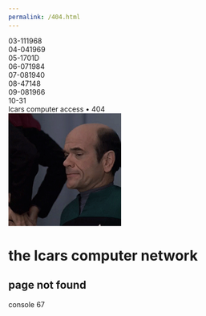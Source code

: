 ```yaml
---
permalink: /404.html
---
```

<html>
<head>
<title>RobCARS</title>
<meta name="description" content="RobCARS">
<meta name="keywords" content="LCARS, Website, Template, HTML, CSS, Star Trek">
<meta name="viewport" content="width=device-width, initial-scale=1.0">
<meta name="format-detection" content="telephone=no">
<meta name="format-detection" content="date=no">
<link rel="stylesheet" type="text/css" href="stylesheets/lcars-red-alert.css">
<link rel="preconnect" href="https://fonts.googleapis.com">
<link rel="preconnect" href="https://fonts.gstatic.com" crossorigin>
<link href="https://fonts.googleapis.com/css2?family=Antonio:wght@400;700&display=swap" rel="stylesheet">
<script src="https://ajax.googleapis.com/ajax/libs/jquery/3.6.0/jquery.min.js"></script>
<link rel="icon" type="image/png" href="favicon.ico">
<audio loop autoplay><source src="sounds/background/tng_red_alert1.mp3" type="audio/mpeg"></audio>
</head>
<body>

<div class="wrap" id="gap">
	<div class="left-frame">
		<div>
			<div class="panel-3">03<span class="hop">-111968</span></div>
            <div class="panel-4">04<span class="hop">-041969</span></div>
			<div class="panel-5">05<span class="hop">-1701D</span></div>
			<div class="panel-6">06<span class="hop">-071984</span></div>
			<div class="panel-7">07<span class="hop">-081940</span></div>
			<div class="panel-8">08<span class="hop">-47148</span></div>
			<div class="panel-9">09<span class="hop">-081966</span></div>
		</div>
		<div>
			<div class="panel-10">10<span class="hop">-31</span></div>
		</div>
	</div>
	<div class="right-frame">
		<div class="bar-panel">
		<div class="bar-6"></div>
		<div class="bar-7"></div>
		<div class="bar-8"></div>
		<div class="bar-9"></div>
		<div class="bar-10"></div>
		</div>
		<div class="corner-bg">
			<div class="corner"></div>
		</div>
		<div class="content">
<div class="lcars-text-bar the-end">
    <span class="go-gold">lcars computer access &#149; 404</span>
</div>
<img src="images/shrug-emh.gif" class="pics">
<h1 class="go-center go-gold">the lcars computer network</h1>
<h2 class="go-center go-bluey">page not found</h2>
<div class="lcars-text-bar">
    <span class="go-gold">console 67</span>
  </div>

<script type="text/javascript" src="https://d700mbxo45lbr.cloudfront.net/lcars/lcars.js"></script>
